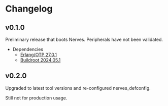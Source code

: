 # Changelog

## v0.1.0

Preliminary release that boots Nerves. Peripherals have not been validated.

- Dependencies
  - [Erlang/OTP 27.0.1](https://erlang.org/download/OTP-27.0.1.README)
  - [Buildroot 2024.05.1](https://lore.kernel.org/buildroot/87ed7xfq78.fsf@dell.be.48ers.dk/T/)

## v0.2.0

Upgraded to latest tool versions and re-configured nerves_defconfig.

Still not for production usage.
